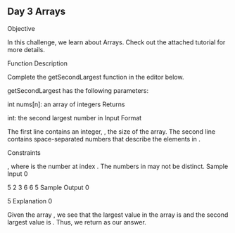 ## Day 3 Arrays
Objective

In this challenge, we learn about Arrays. Check out the attached tutorial for more details.

Function Description

Complete the getSecondLargest function in the editor below.

getSecondLargest has the following parameters:

int nums[n]: an array of integers
Returns

int: the second largest number in 
Input Format

The first line contains an integer, , the size of the  array.
The second line contains  space-separated numbers that describe the elements in .

Constraints

, where  is the number at index .
The numbers in  may not be distinct.
Sample Input 0

5
2 3 6 6 5
Sample Output 0

5
Explanation 0

Given the array , we see that the largest value in the array is  and the second largest value is . Thus, we return  as our answer.